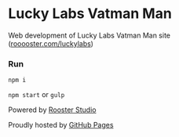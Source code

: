 # Lucky Labs Vatman Man

Web development of Lucky Labs Vatman Man site ([rooooster.com/luckylabs](http://rooooster.com/luckylabs))

### Run

`npm i`

`npm start` or `gulp`

Powered by [Rooster Studio](http://rooooster.com)

Proudly hosted by [GitHub Pages](https://pages.github.com)

